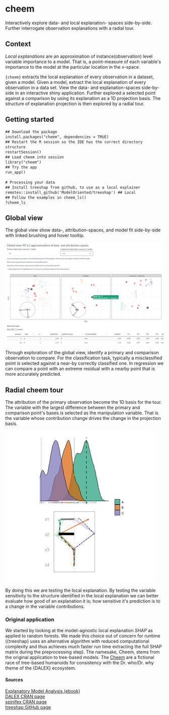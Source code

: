 # __cheem__

Interactively explore data- and local explanation- spaces side-by-side. Further interrogate observation explanations with a radial tour.

## Context

_Local explanations_ are an approximation of instance(observation) level variable importance to a model. That is, a point-measure of each variable's importance to the model at the particular location in the _x_-space.

`{cheem}` extracts the local explanation of every observation in a dataset, given a model. Given a model, extract the local explanation of every observation in a data set. View the data- and explanation-spaces side-by-side in an interactive shiny application. Further explored a selected point against a comparison by using its explanation as a 1D projection basis. The structure of explanation projection is then explored by a radial tour.

## Getting started

```
## Download the package
install.packages("cheem", dependencies = TRUE)
## Restart the R session so the IDE has the correct directory structure
restartSession()
## Load cheem into session
library("cheem")
## Try the app
run_app()

# Processing your data
## Install treeshap from github, to use as a local explainer
remotes::install_github('ModelOriented/treeshap') ## Local 
## Follow the examples in cheem_ls()
?cheem_ls
```

## Global view

The global view show data-, attribution-spaces, and model fit side-by-side with linked brushing and hover tooltip.

![](https://github.com/nspyrison/cheem/blob/main/ignore/global_view_toy_class.PNG?raw=true)

Through exploration of the global view, identify a primary and comparison observation to compare. For the classification task, typically a misclassified point is selected against a near-by correctly classified one. In regression we can compare a point with an extreme residual with a nearby point that is more accurately predicted.


## Radial cheem tour

The attribution of the primary observation become the 1D basis for the tour. The variable with the largest difference between the primary and comparison point's bases is selected as the manipulation variable. That is the variable whose contribution change drives the change in the projection basis.

![](https://github.com/nspyrison/cheem/blob/main/ignore/radial_cheem_tour_toy_class.gif?raw=true)

By doing this we are testing the local explanation. By testing the variable sensitivity to the structure identified in the local explanation we can better evaluate how good of an explanation it is; how sensitive it's prediction is to a change in the variable contributions.


### Original application

We started by looking at the model-agnostic local explanation _SHAP_ as applied to random forests. We made this choice out of concern for runtime ({treeshap} uses an  alternative algorithm with reduced computational complexity and thus achieves much faster run time extracting the full SHAP matrix during the preprocessing step). The namesake, Cheem, stems from the original application to tree-based models. The [Cheem](https://tardis.fandom.com/wiki/Tree_of_Cheem) are a fictional race of tree-based humanoids for consistency with the Dr. who/Dr. why theme of the {DALEX} ecosystem.

<!---
### Extensions

18 Sept, 2021, Generalizing the code-base will likely take the order of:

1. Extend the scope of random forest models; from only {randomForest} to all RF models handled by {treeshap}.\
2. Extend the scope of local explanations; from {treeshap} SHAP values to all local explanations handled by {DALEX}.\
--->


#### Sources

[Explanatory Model Analysis (ebook)](https://ema.drwhy.ai/shapley.html#SHAPRcode) \
[DALEX CRAN page](https://CRAN.R-project.org/package=DALEX) \
[spinifex CRAN page](https://cran.r-project.org/package=spinifex) \
[treeshap GitHub page](https://github.com/ModelOriented/treeshap) 
